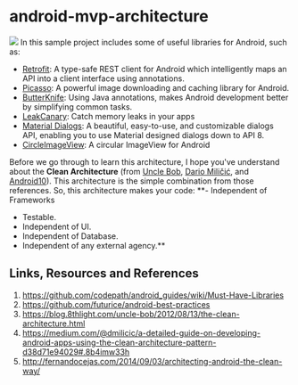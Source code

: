 # android-mvp-architecture
![]({{site.baseurl}}/https://blog.8thlight.com/assets/posts/2012-08-13-the-clean-architecture/CleanArchitecture-81565aba46f035911a5018e77a0f2d4e.jpg)
In this sample project includes some of useful libraries for Android, such as:
- [Retrofit](http://square.github.io/retrofit/): A type-safe REST client for Android which intelligently maps an API into a client interface using annotations.
- [Picasso](http://square.github.io/picasso/): A powerful image downloading and caching library for Android.
- [ButterKnife](http://jakewharton.github.io/butterknife/): Using Java annotations, makes Android development better by simplifying common tasks.
- [LeakCanary](http://github.com/square/leakcanary): Catch memory leaks in your apps
- [Material Dialogs](http://github.com/afollestad/material-dialogs): A beautiful, easy-to-use, and customizable dialogs API, enabling you to use Material designed dialogs down to API 8.
- [CircleImageView](http://github.com/hdodenhof/CircleImageView): A circular ImageView for Android

Before we go through to learn this architecture, I hope you've understand about the **Clean Architecture** (from [Uncle Bob](https://blog.8thlight.com/uncle-bob/2012/08/13/the-clean-architecture.html), [Dario Miličić](https://medium.com/@dmilicic/a-detailed-guide-on-developing-android-apps-using-the-clean-architecture-pattern-d38d71e94029#.8b4imw33h), and [Android10](http://fernandocejas.com/2014/09/03/architecting-android-the-clean-way/)). This architecture is the simple combination from those references. So, this architecture makes your code:
**- Independent of Frameworks
- Testable.
- Independent of UI.
- Independent of Database.
- Independent of any external agency.**

## Links, Resources and References
1. https://github.com/codepath/android_guides/wiki/Must-Have-Libraries
2. https://github.com/futurice/android-best-practices
3. https://blog.8thlight.com/uncle-bob/2012/08/13/the-clean-architecture.html
4. https://medium.com/@dmilicic/a-detailed-guide-on-developing-android-apps-using-the-clean-architecture-pattern-d38d71e94029#.8b4imw33h
5. http://fernandocejas.com/2014/09/03/architecting-android-the-clean-way/
